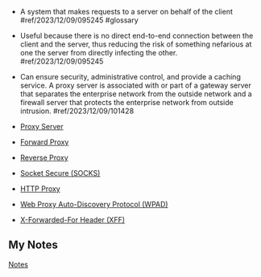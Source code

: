 - A system that makes requests to a server on behalf of the client #ref/2023/12/09/095245 #glossary
- Useful because there is no direct end-to-end connection between the client and the server, thus reducing the risk of something nefarious at one the server from directly infecting the other. #ref/2023/12/09/095245 
- Can ensure security, administrative control, and provide a caching service. A proxy server is associated with or part of a gateway server that separates the enterprise network from the outside network and a firewall server that protects the enterprise network from outside intrusion. #ref/2023/12/09/101428 

- [Proxy Server](proxy-server.md)
- [Forward Proxy](forward-proxy.md)
- [Reverse Proxy](reverse-proxy.md)
- [Socket Secure (SOCKS)](socks.md)
- [HTTP Proxy](http-proxy.md)
- [Web Proxy Auto-Discovery Protocol (WPAD)](wpad.md)
- [X-Forwarded-For Header (XFF)](xff.md)
## My Notes
[Notes](mynotes/proxies-notes.md)
